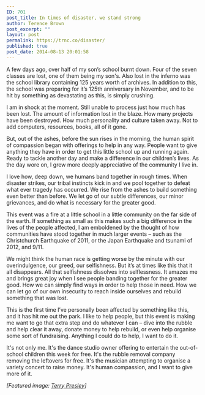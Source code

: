 ```yaml
---
ID: 701
post_title: In times of disaster, we stand strong
author: Terence Brown
post_excerpt: ""
layout: post
permalink: https://trnc.co/disaster/
published: true
post_date: 2014-08-13 20:01:58
---
```

A few days ago, over half of my son’s school burnt down. Four of the seven classes are lost, one of them being my son's. Also lost in the inferno was the school library containing 125 years worth of archives. In addition to this, the school was preparing for it’s 125th anniversary in November, and to be hit by something as devastating as this, is simply crushing.

I am in shock at the moment. Still unable to process just how much has been lost. The amount of information lost in the blaze. How many projects have been destroyed. How much personality and culture taken away. Not to add computers, resources, books, all of it gone.

But, out of the ashes, before the sun rises in the morning, the human spirit of compassion began with offerings to help in any way. People want to give anything they have in order to get this little school up and running again. Ready to tackle another day and make a difference in our children’s lives. As the day wore on, I grew more deeply appreciative of the community I live in.

I love how, deep down, we humans band together in rough times. When disaster strikes, our tribal instincts kick in and we pool together to defeat what ever tragedy has occurred. We rise from the ashes to build something even better than before. We let go of our subtle differences, our minor grievances, and do what is necessary for the greater good.

This event was a fire at a little school in a little community on the far side of the earth. If something as small as this makes such a big difference in the lives of the people affected, I am emboldened by the thought of how communities have stood together in much larger events – such as the Christchurch Earthquake of 2011, or the Japan Earthquake and tsunami of 2012, and 9/11.

We might think the human race is getting worse by the minute with our overindulgence, our greed, our selfishness. But it’s at times like this that it all disappears. All that selfishness dissolves into selflessness. It amazes me and brings great joy when I see people banding together for the greater good. How we can simply find ways in order to help those in need. How we can let go of our own insecurity to reach inside ourselves and rebuild something that was lost.

This is the first time I’ve personally been affected by something like this, and it has hit me out the park. I like to help people, but this event is making me want to go that extra step and do whatever I can – dive into the rubble and help clear it away, donate money to help rebuild, or even help organise some sort of fundraising. Anything I could do to help, I want to do it.

It's not only me. It's the dance studio owner offering to entertain the out-of-school children this week for free. It's the rubble removal company removing the leftovers for free. It's the musician attempting to organise a variety concert to raise money. It's human compassion, and I want to give more of it.

<em>[Featured image: <a href="https://www.flickr.com/photos/36979785@N06/5576396298">Terry Presley</a>]</em>